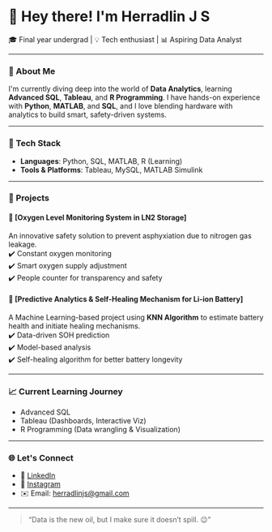 # 👋 Hey there! I'm Herradlin J S

🎓 Final year undergrad | 💡 Tech enthusiast | 📊 Aspiring Data Analyst

---

### 🚀 About Me
I'm currently diving deep into the world of **Data Analytics**, learning **Advanced SQL**, **Tableau**, and **R Programming**. I have hands-on experience with **Python**, **MATLAB**, and **SQL**, and I love blending hardware with analytics to build smart, safety-driven systems.

---

### 🔧 Tech Stack

- **Languages**: Python, SQL, MATLAB, R (Learning)
- **Tools & Platforms**: Tableau, MySQL, MATLAB Simulink

---

### 📂 Projects

#### 🧪 [Oxygen Level Monitoring System in LN2 Storage]
An innovative safety solution to prevent asphyxiation due to nitrogen gas leakage.  
✔️ Constant oxygen monitoring  
✔️ Smart oxygen supply adjustment  
✔️ People counter for transparency and safety

#### 🔋 [Predictive Analytics & Self-Healing Mechanism for Li-ion Battery]
A Machine Learning-based project using **KNN Algorithm** to estimate battery health and initiate healing mechanisms.  
✔️ Data-driven SOH prediction  
✔️ Model-based analysis  
✔️ Self-healing algorithm for better battery longevity

---

### 📈 Current Learning Journey
- Advanced SQL  
- Tableau (Dashboards, Interactive Viz)  
- R Programming (Data wrangling & Visualization)

---

### 🌐 Let's Connect
- 💼 [LinkedIn](https://www.linkedin.com/in/yourprofile)
- 📸 [Instagram](https://www.instagram.com/hrd_ln)
- ✉️ Email: herradlinjs@gmail.com

---

> “Data is the new oil, but I make sure it doesn’t spill. 😉”
